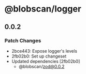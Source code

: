 # @blobscan/logger

## 0.0.2

### Patch Changes

- 2bce443: Expose logger's levels
- 2fb02b0: Set up changeset
- Updated dependencies [2fb02b0]
  - @blobscan/zod@0.0.2
